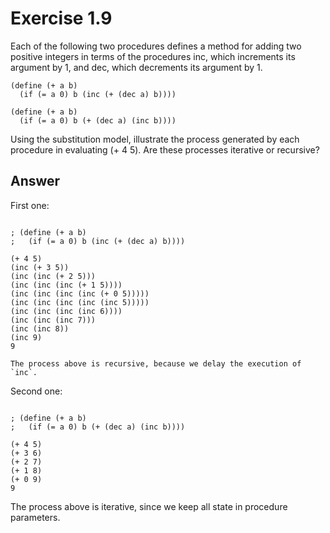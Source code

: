 # Exercise 1.9

Each of the following two procedures defines
a method for adding two positive integers in terms of the
procedures inc, which increments its argument by 1, and
dec, which decrements its argument by 1.

```racket
(define (+ a b)
  (if (= a 0) b (inc (+ (dec a) b))))

(define (+ a b)
  (if (= a 0) b (+ (dec a) (inc b))))
```

Using the substitution model, illustrate the process generated by each procedure in evaluating (+ 4 5). Are these processes iterative or recursive?

## Answer

First one:

```racket

; (define (+ a b)
;   (if (= a 0) b (inc (+ (dec a) b))))

(+ 4 5)
(inc (+ 3 5))
(inc (inc (+ 2 5)))
(inc (inc (inc (+ 1 5))))
(inc (inc (inc (inc (+ 0 5)))))
(inc (inc (inc (inc (inc 5)))))
(inc (inc (inc (inc 6))))
(inc (inc (inc 7)))
(inc (inc 8))
(inc 9)
9

The process above is recursive, because we delay the execution of `inc`.

```

Second one:

```racket

; (define (+ a b)
;   (if (= a 0) b (+ (dec a) (inc b))))

(+ 4 5)
(+ 3 6)
(+ 2 7)
(+ 1 8)
(+ 0 9)
9

```

The process above is iterative, since we keep all state in procedure parameters.
